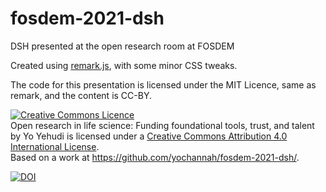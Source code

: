 # fosdem-2021-dsh
DSH presented at the open research room at FOSDEM

Created using [remark.js](https://github.com/gnab/remark), with some minor CSS tweaks.

The code for this presentation is licensed under the MIT Licence, same as remark, and the content is CC-BY. 

<a rel="license" href="http://creativecommons.org/licenses/by/4.0/"><img alt="Creative Commons Licence" style="border-width:0" src="https://i.creativecommons.org/l/by/4.0/88x31.png" /></a><br /><span xmlns:dct="http://purl.org/dc/terms/" href="http://purl.org/dc/dcmitype/InteractiveResource" property="dct:title" rel="dct:type">Open research in life science: Funding foundational tools, trust, and talent</span> by <span xmlns:cc="http://creativecommons.org/ns#" property="cc:attributionName">Yo Yehudi</span> is licensed under a <a rel="license" href="http://creativecommons.org/licenses/by/4.0/">Creative Commons Attribution 4.0 International License</a>.<br />Based on a work at <a xmlns:dct="http://purl.org/dc/terms/" href="https://github.com/yochannah/fosdem-2021-dsh/" rel="dct:source">https://github.com/yochannah/fosdem-2021-dsh/</a>.

[![DOI](https://zenodo.org/badge/327865659.svg)](https://zenodo.org/badge/latestdoi/327865659)
